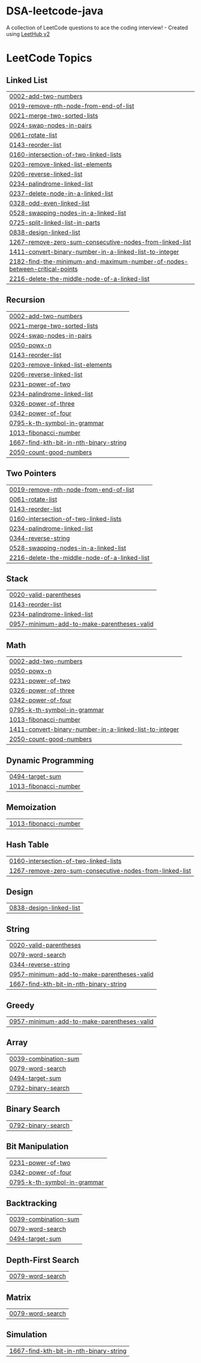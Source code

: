 # DSA-leetcode-java
A collection of LeetCode questions to ace the coding interview! - Created using [LeetHub v2](https://github.com/arunbhardwaj/LeetHub-2.0)

<!---LeetCode Topics Start-->
# LeetCode Topics
## Linked List
|  |
| ------- |
| [0002-add-two-numbers](https://github.com/SachinVaishnav2980/DSA-leetcode-java/tree/master/0002-add-two-numbers) |
| [0019-remove-nth-node-from-end-of-list](https://github.com/SachinVaishnav2980/DSA-leetcode-java/tree/master/0019-remove-nth-node-from-end-of-list) |
| [0021-merge-two-sorted-lists](https://github.com/SachinVaishnav2980/DSA-leetcode-java/tree/master/0021-merge-two-sorted-lists) |
| [0024-swap-nodes-in-pairs](https://github.com/SachinVaishnav2980/DSA-leetcode-java/tree/master/0024-swap-nodes-in-pairs) |
| [0061-rotate-list](https://github.com/SachinVaishnav2980/DSA-leetcode-java/tree/master/0061-rotate-list) |
| [0143-reorder-list](https://github.com/SachinVaishnav2980/DSA-leetcode-java/tree/master/0143-reorder-list) |
| [0160-intersection-of-two-linked-lists](https://github.com/SachinVaishnav2980/DSA-leetcode-java/tree/master/0160-intersection-of-two-linked-lists) |
| [0203-remove-linked-list-elements](https://github.com/SachinVaishnav2980/DSA-leetcode-java/tree/master/0203-remove-linked-list-elements) |
| [0206-reverse-linked-list](https://github.com/SachinVaishnav2980/DSA-leetcode-java/tree/master/0206-reverse-linked-list) |
| [0234-palindrome-linked-list](https://github.com/SachinVaishnav2980/DSA-leetcode-java/tree/master/0234-palindrome-linked-list) |
| [0237-delete-node-in-a-linked-list](https://github.com/SachinVaishnav2980/DSA-leetcode-java/tree/master/0237-delete-node-in-a-linked-list) |
| [0328-odd-even-linked-list](https://github.com/SachinVaishnav2980/DSA-leetcode-java/tree/master/0328-odd-even-linked-list) |
| [0528-swapping-nodes-in-a-linked-list](https://github.com/SachinVaishnav2980/DSA-leetcode-java/tree/master/0528-swapping-nodes-in-a-linked-list) |
| [0725-split-linked-list-in-parts](https://github.com/SachinVaishnav2980/DSA-leetcode-java/tree/master/0725-split-linked-list-in-parts) |
| [0838-design-linked-list](https://github.com/SachinVaishnav2980/DSA-leetcode-java/tree/master/0838-design-linked-list) |
| [1267-remove-zero-sum-consecutive-nodes-from-linked-list](https://github.com/SachinVaishnav2980/DSA-leetcode-java/tree/master/1267-remove-zero-sum-consecutive-nodes-from-linked-list) |
| [1411-convert-binary-number-in-a-linked-list-to-integer](https://github.com/SachinVaishnav2980/DSA-leetcode-java/tree/master/1411-convert-binary-number-in-a-linked-list-to-integer) |
| [2182-find-the-minimum-and-maximum-number-of-nodes-between-critical-points](https://github.com/SachinVaishnav2980/DSA-leetcode-java/tree/master/2182-find-the-minimum-and-maximum-number-of-nodes-between-critical-points) |
| [2216-delete-the-middle-node-of-a-linked-list](https://github.com/SachinVaishnav2980/DSA-leetcode-java/tree/master/2216-delete-the-middle-node-of-a-linked-list) |
## Recursion
|  |
| ------- |
| [0002-add-two-numbers](https://github.com/SachinVaishnav2980/DSA-leetcode-java/tree/master/0002-add-two-numbers) |
| [0021-merge-two-sorted-lists](https://github.com/SachinVaishnav2980/DSA-leetcode-java/tree/master/0021-merge-two-sorted-lists) |
| [0024-swap-nodes-in-pairs](https://github.com/SachinVaishnav2980/DSA-leetcode-java/tree/master/0024-swap-nodes-in-pairs) |
| [0050-powx-n](https://github.com/SachinVaishnav2980/DSA-leetcode-java/tree/master/0050-powx-n) |
| [0143-reorder-list](https://github.com/SachinVaishnav2980/DSA-leetcode-java/tree/master/0143-reorder-list) |
| [0203-remove-linked-list-elements](https://github.com/SachinVaishnav2980/DSA-leetcode-java/tree/master/0203-remove-linked-list-elements) |
| [0206-reverse-linked-list](https://github.com/SachinVaishnav2980/DSA-leetcode-java/tree/master/0206-reverse-linked-list) |
| [0231-power-of-two](https://github.com/SachinVaishnav2980/DSA-leetcode-java/tree/master/0231-power-of-two) |
| [0234-palindrome-linked-list](https://github.com/SachinVaishnav2980/DSA-leetcode-java/tree/master/0234-palindrome-linked-list) |
| [0326-power-of-three](https://github.com/SachinVaishnav2980/DSA-leetcode-java/tree/master/0326-power-of-three) |
| [0342-power-of-four](https://github.com/SachinVaishnav2980/DSA-leetcode-java/tree/master/0342-power-of-four) |
| [0795-k-th-symbol-in-grammar](https://github.com/SachinVaishnav2980/DSA-leetcode-java/tree/master/0795-k-th-symbol-in-grammar) |
| [1013-fibonacci-number](https://github.com/SachinVaishnav2980/DSA-leetcode-java/tree/master/1013-fibonacci-number) |
| [1667-find-kth-bit-in-nth-binary-string](https://github.com/SachinVaishnav2980/DSA-leetcode-java/tree/master/1667-find-kth-bit-in-nth-binary-string) |
| [2050-count-good-numbers](https://github.com/SachinVaishnav2980/DSA-leetcode-java/tree/master/2050-count-good-numbers) |
## Two Pointers
|  |
| ------- |
| [0019-remove-nth-node-from-end-of-list](https://github.com/SachinVaishnav2980/DSA-leetcode-java/tree/master/0019-remove-nth-node-from-end-of-list) |
| [0061-rotate-list](https://github.com/SachinVaishnav2980/DSA-leetcode-java/tree/master/0061-rotate-list) |
| [0143-reorder-list](https://github.com/SachinVaishnav2980/DSA-leetcode-java/tree/master/0143-reorder-list) |
| [0160-intersection-of-two-linked-lists](https://github.com/SachinVaishnav2980/DSA-leetcode-java/tree/master/0160-intersection-of-two-linked-lists) |
| [0234-palindrome-linked-list](https://github.com/SachinVaishnav2980/DSA-leetcode-java/tree/master/0234-palindrome-linked-list) |
| [0344-reverse-string](https://github.com/SachinVaishnav2980/DSA-leetcode-java/tree/master/0344-reverse-string) |
| [0528-swapping-nodes-in-a-linked-list](https://github.com/SachinVaishnav2980/DSA-leetcode-java/tree/master/0528-swapping-nodes-in-a-linked-list) |
| [2216-delete-the-middle-node-of-a-linked-list](https://github.com/SachinVaishnav2980/DSA-leetcode-java/tree/master/2216-delete-the-middle-node-of-a-linked-list) |
## Stack
|  |
| ------- |
| [0020-valid-parentheses](https://github.com/SachinVaishnav2980/DSA-leetcode-java/tree/master/0020-valid-parentheses) |
| [0143-reorder-list](https://github.com/SachinVaishnav2980/DSA-leetcode-java/tree/master/0143-reorder-list) |
| [0234-palindrome-linked-list](https://github.com/SachinVaishnav2980/DSA-leetcode-java/tree/master/0234-palindrome-linked-list) |
| [0957-minimum-add-to-make-parentheses-valid](https://github.com/SachinVaishnav2980/DSA-leetcode-java/tree/master/0957-minimum-add-to-make-parentheses-valid) |
## Math
|  |
| ------- |
| [0002-add-two-numbers](https://github.com/SachinVaishnav2980/DSA-leetcode-java/tree/master/0002-add-two-numbers) |
| [0050-powx-n](https://github.com/SachinVaishnav2980/DSA-leetcode-java/tree/master/0050-powx-n) |
| [0231-power-of-two](https://github.com/SachinVaishnav2980/DSA-leetcode-java/tree/master/0231-power-of-two) |
| [0326-power-of-three](https://github.com/SachinVaishnav2980/DSA-leetcode-java/tree/master/0326-power-of-three) |
| [0342-power-of-four](https://github.com/SachinVaishnav2980/DSA-leetcode-java/tree/master/0342-power-of-four) |
| [0795-k-th-symbol-in-grammar](https://github.com/SachinVaishnav2980/DSA-leetcode-java/tree/master/0795-k-th-symbol-in-grammar) |
| [1013-fibonacci-number](https://github.com/SachinVaishnav2980/DSA-leetcode-java/tree/master/1013-fibonacci-number) |
| [1411-convert-binary-number-in-a-linked-list-to-integer](https://github.com/SachinVaishnav2980/DSA-leetcode-java/tree/master/1411-convert-binary-number-in-a-linked-list-to-integer) |
| [2050-count-good-numbers](https://github.com/SachinVaishnav2980/DSA-leetcode-java/tree/master/2050-count-good-numbers) |
## Dynamic Programming
|  |
| ------- |
| [0494-target-sum](https://github.com/SachinVaishnav2980/DSA-leetcode-java/tree/master/0494-target-sum) |
| [1013-fibonacci-number](https://github.com/SachinVaishnav2980/DSA-leetcode-java/tree/master/1013-fibonacci-number) |
## Memoization
|  |
| ------- |
| [1013-fibonacci-number](https://github.com/SachinVaishnav2980/DSA-leetcode-java/tree/master/1013-fibonacci-number) |
## Hash Table
|  |
| ------- |
| [0160-intersection-of-two-linked-lists](https://github.com/SachinVaishnav2980/DSA-leetcode-java/tree/master/0160-intersection-of-two-linked-lists) |
| [1267-remove-zero-sum-consecutive-nodes-from-linked-list](https://github.com/SachinVaishnav2980/DSA-leetcode-java/tree/master/1267-remove-zero-sum-consecutive-nodes-from-linked-list) |
## Design
|  |
| ------- |
| [0838-design-linked-list](https://github.com/SachinVaishnav2980/DSA-leetcode-java/tree/master/0838-design-linked-list) |
## String
|  |
| ------- |
| [0020-valid-parentheses](https://github.com/SachinVaishnav2980/DSA-leetcode-java/tree/master/0020-valid-parentheses) |
| [0079-word-search](https://github.com/SachinVaishnav2980/DSA-leetcode-java/tree/master/0079-word-search) |
| [0344-reverse-string](https://github.com/SachinVaishnav2980/DSA-leetcode-java/tree/master/0344-reverse-string) |
| [0957-minimum-add-to-make-parentheses-valid](https://github.com/SachinVaishnav2980/DSA-leetcode-java/tree/master/0957-minimum-add-to-make-parentheses-valid) |
| [1667-find-kth-bit-in-nth-binary-string](https://github.com/SachinVaishnav2980/DSA-leetcode-java/tree/master/1667-find-kth-bit-in-nth-binary-string) |
## Greedy
|  |
| ------- |
| [0957-minimum-add-to-make-parentheses-valid](https://github.com/SachinVaishnav2980/DSA-leetcode-java/tree/master/0957-minimum-add-to-make-parentheses-valid) |
## Array
|  |
| ------- |
| [0039-combination-sum](https://github.com/SachinVaishnav2980/DSA-leetcode-java/tree/master/0039-combination-sum) |
| [0079-word-search](https://github.com/SachinVaishnav2980/DSA-leetcode-java/tree/master/0079-word-search) |
| [0494-target-sum](https://github.com/SachinVaishnav2980/DSA-leetcode-java/tree/master/0494-target-sum) |
| [0792-binary-search](https://github.com/SachinVaishnav2980/DSA-leetcode-java/tree/master/0792-binary-search) |
## Binary Search
|  |
| ------- |
| [0792-binary-search](https://github.com/SachinVaishnav2980/DSA-leetcode-java/tree/master/0792-binary-search) |
## Bit Manipulation
|  |
| ------- |
| [0231-power-of-two](https://github.com/SachinVaishnav2980/DSA-leetcode-java/tree/master/0231-power-of-two) |
| [0342-power-of-four](https://github.com/SachinVaishnav2980/DSA-leetcode-java/tree/master/0342-power-of-four) |
| [0795-k-th-symbol-in-grammar](https://github.com/SachinVaishnav2980/DSA-leetcode-java/tree/master/0795-k-th-symbol-in-grammar) |
## Backtracking
|  |
| ------- |
| [0039-combination-sum](https://github.com/SachinVaishnav2980/DSA-leetcode-java/tree/master/0039-combination-sum) |
| [0079-word-search](https://github.com/SachinVaishnav2980/DSA-leetcode-java/tree/master/0079-word-search) |
| [0494-target-sum](https://github.com/SachinVaishnav2980/DSA-leetcode-java/tree/master/0494-target-sum) |
## Depth-First Search
|  |
| ------- |
| [0079-word-search](https://github.com/SachinVaishnav2980/DSA-leetcode-java/tree/master/0079-word-search) |
## Matrix
|  |
| ------- |
| [0079-word-search](https://github.com/SachinVaishnav2980/DSA-leetcode-java/tree/master/0079-word-search) |
## Simulation
|  |
| ------- |
| [1667-find-kth-bit-in-nth-binary-string](https://github.com/SachinVaishnav2980/DSA-leetcode-java/tree/master/1667-find-kth-bit-in-nth-binary-string) |
<!---LeetCode Topics End-->